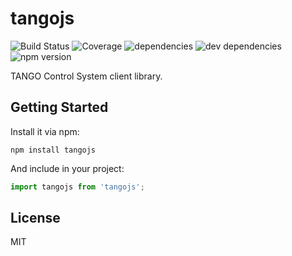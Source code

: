 # tangojs

![Build Status](https://img.shields.io/travis/mliszcz/tangojs.svg)
![Coverage](https://img.shields.io/coveralls/mliszcz/tangojs.svg)
![dependencies](https://img.shields.io/david/mliszcz/tangojs.svg)
![dev dependencies](https://img.shields.io/david/dev/mliszcz/tangojs.svg)
![npm version](https://img.shields.io/npm/v/tangojs.svg)

TANGO Control System client library.

## Getting Started

Install it via npm:

```shell
npm install tangojs
```

And include in your project:

```javascript
import tangojs from 'tangojs';
```

## License

MIT
